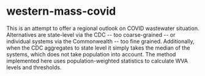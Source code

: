 # western-mass-covid
This is an attempt to offer a regional outlook on COVID wastewater situation. Alternatives are state-level via the CDC -- too coarse-grained -- or individual systems via the Commonwealth -- too fine grained. Additionally, when the CDC aggregates to state level it simply takes the median of the systems, which does not take population into account. The method implemented here uses population-weighted statistics to calculate WVA levels and thresholds. 
